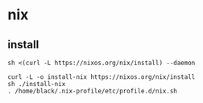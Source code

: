 # nix

## install
```shell
sh <(curl -L https://nixos.org/nix/install) --daemon

curl -L -o install-nix https://nixos.org/nix/install
sh ./install-nix
. /home/black/.nix-profile/etc/profile.d/nix.sh
```

